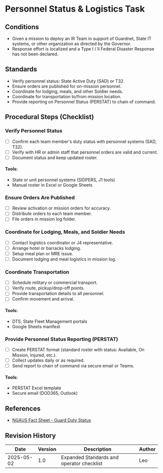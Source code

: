 # Personnel Status & Logistics Task

## Conditions

- Given a mission to deploy an IR Team in support of Guardnet, State IT systems, or other organization as directed by the Governor.
- Response effort is localized and a Type I / II Federal Disaster Response has not been declared.

## Standards

- Verify personnel status: State Active Duty (SAD) or T32.
- Ensure orders are published for on-mission personnel.
- Coordinate for lodging, meals, and other Soldier needs.
- Coordinate for transportation to/from mission location.
- Provide reporting on Personnel Status (PERSTAT) to chain of command.

## Procedural Steps (Checklist)

### Verify Personnel Status

- [ ] Confirm each team member's duty status with personnel systems (SAD, T32).
- [ ] Verify with HR or admin staff that personnel orders are valid and current.
- [ ] Document status and keep updated roster.

#### Tools:
- State or unit personnel systems (SIDPERS, J1 tools)
- Manual roster in Excel or Google Sheets

### Ensure Orders Are Published

- [ ] Review activation or mission orders for accuracy.
- [ ] Distribute orders to each team member.
- [ ] File orders in mission log folder.

### Coordinate for Lodging, Meals, and Soldier Needs

- [ ] Contact logistics coordinator or J4 representative.
- [ ] Arrange hotel or barracks lodging.
- [ ] Setup meal plan or MRE issue.
- [ ] Document lodging and meal logistics in mission log.

### Coordinate Transportation

- [ ] Schedule military or commercial transport.
- [ ] Verify route, pickup/drop-off points.
- [ ] Provide transportation details to all personnel.
- [ ] Confirm movement and arrival.

#### Tools:
- DTS, State Fleet Management portals
- Google Sheets manifest

### Provide Personnel Status Reporting (PERSTAT)

- [ ] Create PERSTAT format (standard roster with status: Available, On Mission, Injured, etc.).
- [ ] Collect updates daily or as required.
- [ ] Send report to chain of command via secure email or Teams.

#### Tools:
- PERSTAT Excel template
- Secure email (DOD365, Outlook)

## References

- [NGAUS Fact Sheet - Guard Duty Status](http://www.ngaus.org/sites/default/files/Guard%20Statues.pdf)

## Revision History

| Date | Version | Description | Author |
|------|---------|-------------|--------|
| 2025-05-02 | 1.0 | Expanded Standards and operator checklist | Leo |
